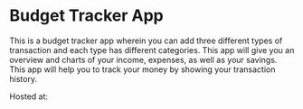 # Budget Tracker App

This is a budget tracker app wherein you can add three different types of transaction and each type has different categories. This app will give you an overview and charts of your income, expenses, as well as your savings. This app will help you to track your money by showing your transaction history.

Hosted at: 
